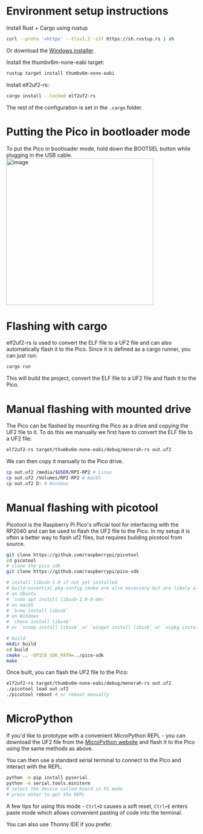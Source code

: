 # Environment setup instructions
Install Rust + Cargo using rustup
```bash 
curl --proto '=https' --tlsv1.2 -sSf https://sh.rustup.rs | sh
```
Or download the [Windows installer](https://win.rustup.rs/x86_64).

Install the thumbv6m-none-eabi target:
```bash
rustup target install thumbv6m-none-eabi
```

Install elf2uf2-rs:
```bash
cargo install --locked elf2uf2-rs
```

The rest of the configuration is set in the `.cargo` folder.

# Putting the Pico in bootloader mode
To put the Pico in bootloader mode, hold down the BOOTSEL button while plugging in the USB cable.
<img width="389" alt="image" src="https://github.com/user-attachments/assets/4f5b179f-2378-4bcf-9402-324859ec2c88">


# Flashing with cargo
elf2uf2-rs is used to convert the ELF file to a UF2 file and can also automatically flash it to the Pico.
Since it is defined as a cargo runner, you can just run:
```bash
cargo run
```
This will build the project, convert the ELF file to a UF2 file and flash it to the Pico.

# Manual flashing with mounted drive
The Pico can be flashed by mounting the Pico as a drive and copying the UF2 file to it.
To do this we manually we first have to convert the ELF file to a UF2 file:
```bash
elf2uf2-rs target/thumbv6m-none-eabi/debug/menorah-rs out.uf2
```
We can then copy it manually to the Pico drive.
```bash
cp out.uf2 /media/$USER/RPI-RP2 # Linux
cp out.uf2 /Volumes/RPI-RP2 # macOS
cp out.uf2 D: # Windows
``` 

# Manual flashing with picotool
Picotool is the Raspberry Pi Pico's official tool for interfacing with the RP2040 and can be used to flash the UF2 file to the Pico.
In my setup it is often a better way to flash uf2 files, but requires building picotool from source.
```bash
git clone https://github.com/raspberrypi/picotool
cd picotool
# clone the pico sdk
git clone https://github.com/raspberrypi/pico-sdk

# install libusb-1.0 if not yet installed
# build-essential pkg-config cmake are also necessary but are likely already installed
# on Ubuntu
# `sudo apt install libusb-1.0-0-dev`
# on macOS
# `brew install libusb`
# on Windows
# `choco install libusb`
# or `scoop install libusb` or `winget install libusb` or `vcpkg install libusb`, whatever is your package manager

# build
mkdir build
cd build
cmake .. -DPICO_SDK_PATH=../pico-sdk
make
```

Once built, you can flash the UF2 file to the Pico:
```bash
elf2uf2-rs target/thumbv6m-none-eabi/debug/menorah-rs out.uf2
./picotool load out.uf2
./picotool reboot # or reboot manually
```

# MicroPython
If you'd like to prototype with a convenient MicroPython REPL - you can download the UF2 file from the [MicroPython website](https://micropython.org/download/RPI_PICO/) and flash it to the Pico using the same methods as above.

You can then use a standard serial terminal to connect to the Pico and interact with the REPL.
```bash
python -m pip install pyserial
python -m serial.tools.miniterm 
# select the device called board in FS mode
# press enter to get the REPL
```

A few tips for using this mode - 
`Ctrl+D` causes a soft reset, `Ctrl+E` enters paste mode which allows convenient pasting of code into the terminal.

You can also use Thonny IDE if you prefer.


